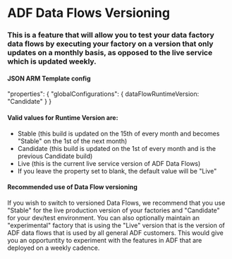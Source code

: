 # ADF Data Flows Versioning

### This is a feature that will allow you to test your data factory data flows by executing your factory on a version that only updates on a monthly basis, as opposed to the live service which is updated weekly.

#### JSON ARM Template config

"properties": {
"globalConfigurations": {
dataFlowRuntimeVersion: "Candidate"
}
}

#### Valid values for Runtime Version are:
* Stable (this build is updated on the 15th of every month and becomes "Stable" on the 1st of the next month)
* Candidate (this build is updated on the 1st of every month and is the previous Candidate build)
* Live (this is the current live service version of ADF Data Flows)
* If you leave the property set to blank, the default value will be "Live"

#### Recommended use of Data Flow versioning

If you wish to switch to versioned Data Flows, we recommend that you use "Stable" for the live production version of your factories and "Candidate" for your dev/test environment. You can also optionally maintain an "experimental" factory that is using the "Live" version that is the version of ADF data flows that is used by all general ADF customers. This would give you an opportuntity to experiment with the features in ADF that are deployed on a weekly cadence.
